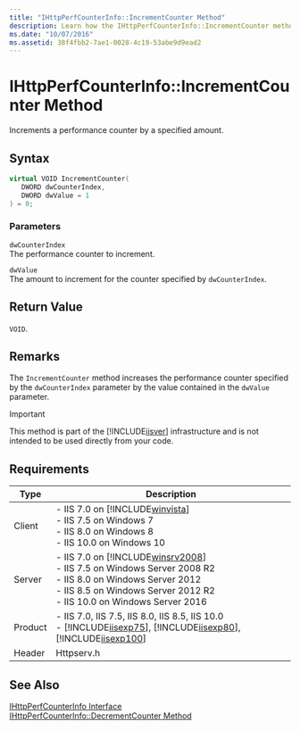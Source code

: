 ```yaml
---
title: "IHttpPerfCounterInfo::IncrementCounter Method"
description: Learn how the IHttpPerfCounterInfo::IncrementCounter method increments a performance counter by a specified amount.
ms.date: "10/07/2016"
ms.assetid: 38f4fbb2-7ae1-0028-4c19-53abe9d9ead2
---
```

# IHttpPerfCounterInfo::IncrementCounter Method
Increments a performance counter by a specified amount.  
  
## Syntax  
  
```cpp  
virtual VOID IncrementCounter(  
   DWORD dwCounterIndex,  
   DWORD dwValue = 1  
) = 0;  
```  
  
### Parameters  
 `dwCounterIndex`  
 The performance counter to increment.  
  
 `dwValue`  
 The amount to increment for the counter specified by `dwCounterIndex`.  
  
## Return Value  
 `VOID`.  
  
## Remarks  
 The `IncrementCounter` method increases the performance counter specified by the `dwCounterIndex` parameter by the value contained in the `dwValue` parameter.  
  
> [!IMPORTANT]
>  This method is part of the [!INCLUDE[iisver](../../wmi-provider/includes/iisver-md.md)] infrastructure and is not intended to be used directly from your code.  
  
## Requirements  
  
|Type|Description|  
|----------|-----------------|  
|Client|-   IIS 7.0 on [!INCLUDE[winvista](../../wmi-provider/includes/winvista-md.md)]<br />-   IIS 7.5 on Windows 7<br />-   IIS 8.0 on Windows 8<br />-   IIS 10.0 on Windows 10|  
|Server|-   IIS 7.0 on [!INCLUDE[winsrv2008](../../wmi-provider/includes/winsrv2008-md.md)]<br />-   IIS 7.5 on Windows Server 2008 R2<br />-   IIS 8.0 on Windows Server 2012<br />-   IIS 8.5 on Windows Server 2012 R2<br />-   IIS 10.0 on Windows Server 2016|  
|Product|-   IIS 7.0, IIS 7.5, IIS 8.0, IIS 8.5, IIS 10.0<br />-   [!INCLUDE[iisexp75](../../web-development-reference/native-code-api-reference/includes/iisexp75-md.md)], [!INCLUDE[iisexp80](../../web-development-reference/native-code-api-reference/includes/iisexp80-md.md)], [!INCLUDE[iisexp100](../../web-development-reference/native-code-api-reference/includes/iisexp100-md.md)]|  
|Header|Httpserv.h|  
  
## See Also  
 [IHttpPerfCounterInfo Interface](../../web-development-reference/native-code-api-reference/ihttpperfcounterinfo-interface.md)   
 [IHttpPerfCounterInfo::DecrementCounter Method](../../web-development-reference/native-code-api-reference/ihttpperfcounterinfo-decrementcounter-method.md)
